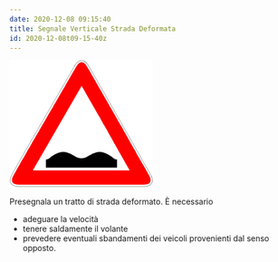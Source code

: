 ```yaml
---
date: 2020-12-08 09:15:40
title: Segnale Verticale Strada Deformata
id: 2020-12-08t09-15-40z
---
```


![](./images/strada-deformata.png)

Presegnala un tratto di strada deformato. È necessario

- adeguare la velocità
- tenere saldamente il volante
- prevedere eventuali sbandamenti dei veicoli provenienti dal senso opposto.
